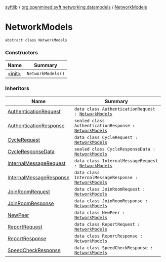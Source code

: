 [syftlib](../../index.md) / [org.openmined.syft.networking.datamodels](../index.md) / [NetworkModels](./index.md)

# NetworkModels

`abstract class NetworkModels`

### Constructors

| Name | Summary |
|---|---|
| [&lt;init&gt;](-init-.md) | `NetworkModels()` |

### Inheritors

| Name | Summary |
|---|---|
| [AuthenticationRequest](../../org.openmined.syft.networking.datamodels.syft/-authentication-request/index.md) | `data class AuthenticationRequest : `[`NetworkModels`](./index.md) |
| [AuthenticationResponse](../../org.openmined.syft.networking.datamodels.syft/-authentication-response/index.md) | `sealed class AuthenticationResponse : `[`NetworkModels`](./index.md) |
| [CycleRequest](../../org.openmined.syft.networking.datamodels.syft/-cycle-request/index.md) | `data class CycleRequest : `[`NetworkModels`](./index.md) |
| [CycleResponseData](../../org.openmined.syft.networking.datamodels.syft/-cycle-response-data/index.md) | `sealed class CycleResponseData : `[`NetworkModels`](./index.md) |
| [InternalMessageRequest](../../org.openmined.syft.networking.datamodels.web-r-t-c/-internal-message-request/index.md) | `data class InternalMessageRequest : `[`NetworkModels`](./index.md) |
| [InternalMessageResponse](../../org.openmined.syft.networking.datamodels.web-r-t-c/-internal-message-response/index.md) | `data class InternalMessageResponse : `[`NetworkModels`](./index.md) |
| [JoinRoomRequest](../../org.openmined.syft.networking.datamodels.web-r-t-c/-join-room-request/index.md) | `data class JoinRoomRequest : `[`NetworkModels`](./index.md) |
| [JoinRoomResponse](../../org.openmined.syft.networking.datamodels.web-r-t-c/-join-room-response/index.md) | `data class JoinRoomResponse : `[`NetworkModels`](./index.md) |
| [NewPeer](../../org.openmined.syft.networking.datamodels.web-r-t-c/-new-peer/index.md) | `data class NewPeer : `[`NetworkModels`](./index.md) |
| [ReportRequest](../../org.openmined.syft.networking.datamodels.syft/-report-request/index.md) | `data class ReportRequest : `[`NetworkModels`](./index.md) |
| [ReportResponse](../../org.openmined.syft.networking.datamodels.syft/-report-response/index.md) | `data class ReportResponse : `[`NetworkModels`](./index.md) |
| [SpeedCheckResponse](../../org.openmined.syft.networking.datamodels.syft/-speed-check-response/index.md) | `data class SpeedCheckResponse : `[`NetworkModels`](./index.md) |
